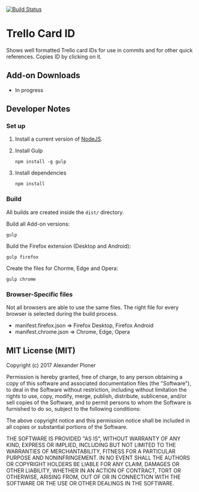 [![Build Status](https://travis-ci.org/alex-pl/trello-card-id.svg?branch=master)](https://travis-ci.org/alex-pl/trello-card-id)

# Trello Card ID

Shows well formatted Trello card IDs for use in commits and for other quick references. Copies ID by clicking on it.


## Add-on Downloads
* In progress


## Developer Notes

### Set up

1.  Install a current version of [NodeJS](https://nodejs.org/en/download/).
2.  Install Gulp

    ```Shell
    npm install -g gulp
    ```
3. Install dependencies

    ```Shell
    npm install
    ```

### Build

All builds are created inside the `dist/` directory.

Build all Add-on versions:
```Shell
gulp
```

Build the Firefox extension (Desktop and Android):
```Shell
gulp firefox
```

Create the files for Chorme, Edge and Opera:
```Shell
gulp chrome
```


### Browser-Specific files

Not all browsers are able to use the same files.
The right file for every browser is selected during the build process.

* manifest.firefox.json => Firefox Desktop, Firefox Android
* manifest.chrome.json => Chrome, Edge, Opera


## MIT License (MIT)

Copyright (c) 2017 Alexander Ploner

Permission is hereby granted, free of charge, to any person obtaining a copy
of this software and associated documentation files (the "Software"), to deal
in the Software without restriction, including without limitation the rights
to use, copy, modify, merge, publish, distribute, sublicense, and/or sell
copies of the Software, and to permit persons to whom the Software is
furnished to do so, subject to the following conditions:

The above copyright notice and this permission notice shall be included in
all copies or substantial portions of the Software.

THE SOFTWARE IS PROVIDED "AS IS", WITHOUT WARRANTY OF ANY KIND, EXPRESS OR
IMPLIED, INCLUDING BUT NOT LIMITED TO THE WARRANTIES OF MERCHANTABILITY,
FITNESS FOR A PARTICULAR PURPOSE AND NONINFRINGEMENT.  IN NO EVENT SHALL THE
AUTHORS OR COPYRIGHT HOLDERS BE LIABLE FOR ANY CLAIM, DAMAGES OR OTHER
LIABILITY, WHETHER IN AN ACTION OF CONTRACT, TORT OR OTHERWISE, ARISING FROM,
OUT OF OR IN CONNECTION WITH THE SOFTWARE OR THE USE OR OTHER DEALINGS IN
THE SOFTWARE.
